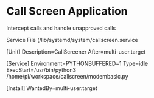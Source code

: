 # Call Screen Application
Intercept calls and handle unapproved calls

Service File (/lib/systemd/system/callscreen.service

[Unit]
Description=CallScreener
After=multi-user.target

[Service]
Environment=PYTHONBUFFERED=1
Type=idle
ExecStart=/usr/bin/python3 /home/pi/workspace/callscreen/modembasic.py

[Install]
WantedBy=multi-user.target
